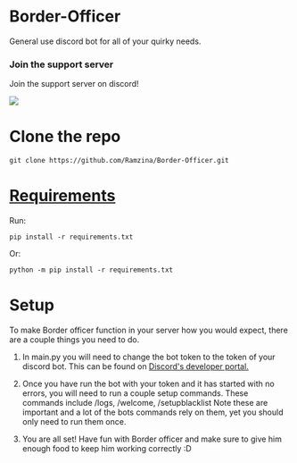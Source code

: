# Border-Officer

General use discord bot for all of your quirky needs.

### Join the support server

Join the support server on discord!

[![](https://discord.com/api/guilds/1124430040067747942/embed.png)](https://discord.gg/3PhGf6yHuS)

# Clone the repo

```
git clone https://github.com/Ramzina/Border-Officer.git
```

# [Requirements](https://github.com/Ramzina/Border-Officer/blob/main/requirements.txt)

Run:
```
pip install -r requirements.txt
```
Or:
```
python -m pip install -r requirements.txt
```

# Setup

To make Border officer function in your server how you would expect, there are a couple things you need to do.

1) In main.py you will need to change the bot token to the token of your discord bot. This can be found on [Discord's developer portal.](https://discord.com/developers/applications)

2) Once you have run the bot with your token and it has started with no errors, you will need to run a couple setup commands. These commands include /logs, /welcome, /setupblacklist
Note these are important and a lot of the bots commands rely on them, yet you should only need to run them once.

3) You are all set! Have fun with Border officer and make sure to give him enough food to keep him working correctly :D

